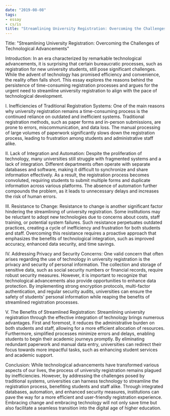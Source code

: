 ```yaml
---
date: "2019-08-08"
tags:
- essay
- cs/is
title: "Streamlining University Registration: Overcoming the Challenges of Technological Advancements"
---
```


Title: "Streamlining University Registration: Overcoming the Challenges of Technological Advancements"

Introduction:
In an era characterized by remarkable technological advancements, it is surprising that certain bureaucratic processes, such as registration for new university students, still pose significant challenges. While the advent of technology has promised efficiency and convenience, the reality often falls short. This essay explores the reasons behind the persistence of time-consuming registration processes and argues for the urgent need to streamline university registration to align with the pace of technological development.

I. Inefficiencies of Traditional Registration Systems:
One of the main reasons why university registration remains a time-consuming process is the continued reliance on outdated and inefficient systems. Traditional registration methods, such as paper forms and in-person submissions, are prone to errors, miscommunication, and data loss. The manual processing of large volumes of paperwork significantly slows down the registration process, leading to frustration among students and administrative staff alike.

II. Lack of Integration and Automation:
Despite the proliferation of technology, many universities still struggle with fragmented systems and a lack of integration. Different departments often operate with separate databases and software, making it difficult to synchronize and share information effectively. As a result, the registration process becomes convoluted, requiring students to submit multiple forms and duplicate information across various platforms. The absence of automation further compounds the problem, as it leads to unnecessary delays and increases the risk of human errors.

III. Resistance to Change:
Resistance to change is another significant factor hindering the streamlining of university registration. Some institutions may be reluctant to adopt new technologies due to concerns about costs, staff training, or potential system failures. Such resistance perpetuates outdated practices, creating a cycle of inefficiency and frustration for both students and staff. Overcoming this resistance requires a proactive approach that emphasizes the benefits of technological integration, such as improved accuracy, enhanced data security, and time savings.

IV. Addressing Privacy and Security Concerns:
One valid concern that often arises regarding the use of technology in university registration is the privacy and security of personal information. The collection and storage of sensitive data, such as social security numbers or financial records, require robust security measures. However, it is important to recognize that technological advancements also provide opportunities to enhance data protection. By implementing strong encryption protocols, multi-factor authentication, and regular security audits, universities can ensure the safety of students' personal information while reaping the benefits of streamlined registration processes.

V. The Benefits of Streamlined Registration:
Streamlining university registration through the effective integration of technology brings numerous advantages. First and foremost, it reduces the administrative burden on both students and staff, allowing for a more efficient allocation of resources. Furthermore, simplified processes minimize errors and delays, enabling students to begin their academic journeys promptly. By eliminating redundant paperwork and manual data entry, universities can redirect their focus towards more impactful tasks, such as enhancing student services and academic support.

Conclusion:
While technological advancements have transformed various aspects of our lives, the process of university registration remains plagued by inefficiencies. However, by addressing the challenges posed by traditional systems, universities can harness technology to streamline the registration process, benefiting students and staff alike. Through integrated databases, automation, and enhanced security measures, institutions can pave the way for a more efficient and user-friendly registration experience. Embracing change and embracing technology will not only save time but also facilitate a seamless transition into the digital age of higher education.